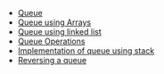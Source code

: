 - [Queue](https://github.com/ishrutik/winter-of-contributing/blob/C_CPP/C_CPP/Data%20Structures/Queue/Queue%20Implementation/readme.md)<br>
- [Queue using Arrays](https://github.com/ishrutik/winter-of-contributing/blob/C_CPP/C_CPP/Data%20Structures/Queue/Queue%20Implementation/Queue_Using_Array.cpp)<br>
- [Queue using linked list](https://github.com/ishrutik/winter-of-contributing/blob/C_CPP/C_CPP/Data%20Structures/Queue/Queue%20Implementation/Queue_Using_LL.cpp)
- [Queue Operations](Queue-Operations.md)
- [Implementation of queue using stack](./implementation_of_queue_using_stack.md)
- [Reversing a queue](./Reversingqueue.md)

